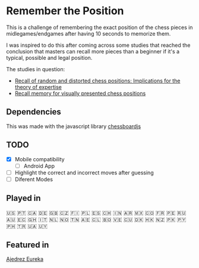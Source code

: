 # Remember the Position

This is a challenge of remembering the exact position of the chess pieces in midlegames/endgames after having 10 seconds to memorize them.

I was inspired to do this after coming across some studies that reached the conclusion that masters can recall more pieces than a beginner if it's a typical, possible and legal position.

The studies in question:
- [Recall of random and distorted chess positions: Implications for the theory of expertise](https://link.springer.com/content/pdf/10.3758/BF03200937.pdf)
- [Recall memory for visually presented chess positions](https://link.springer.com/content/pdf/10.3758/BF03213216.pdf)

## Dependencies

This was made with the javascript library [chessboardjs](https://github.com/oakmac/chessboardjs/)

## TODO

- [x] Mobile compatibility
    - [ ] Android App
- [ ] Highlight the correct and incorrect moves after guessing
- [ ] Diferent Modes

## Played in

:us:  :portugal:  :canada:  :de:  :gb:  :czech_republic:  :finland:  :poland:  :es:  :switzerland:  :india:  :argentina: :mexico: :colombia: :fr:  :peru: :ru:  :australia:  :ecuador:  :ghana:  :it:  :netherlands:  :norway:  :tunisia:  :united_arab_emirates: :chile: :bolivia: :venezuela: :cuba: :denmark: :hong_kong: :new_zealand: :pakistan: :paraguay: :philippines: :tr: :ukraine: :uruguay:

## Featured in

[Ajedrez Eureka](https://www.ajedrezeureka.com/desafio-de-memoria-en-ajedrez)
